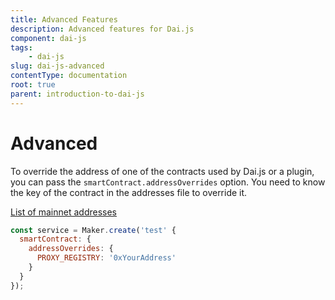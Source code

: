 ```yaml
---
title: Advanced Features
description: Advanced features for Dai.js
component: dai-js
tags:
	- dai-js
slug: dai-js-advanced
contentType: documentation
root: true
parent: introduction-to-dai-js
---
```


# Advanced

To override the address of one of the contracts used by Dai.js or a plugin, you can pass the `smartContract.addressOverrides` option. You need to know the key of the contract in the addresses file to override it.

[List of mainnet addresses](https://github.com/makerdao/dai.js/blob/dev/packages/dai/contracts/addresses/mainnet.json)

```javascript
const service = Maker.create('test' {
  smartContract: {
    addressOverrides: {
      PROXY_REGISTRY: '0xYourAddress'
    }
  } 
});
```



